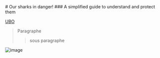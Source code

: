 <div> # Our sharks in danger!
### A simplified guide to understand and protect them

[UBO](https://ent.univ-brest.fr)
> Paragraphe
>> sous paragraphe

![image](https://images.ctfassets.net/hrltx12pl8hq/28ECAQiPJZ78hxatLTa7Ts/2f695d869736ae3b0de3e56ceaca3958/free-nature-images.jpg?fit=fill&w=1200&h=630)
